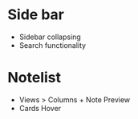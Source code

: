# Side bar
* Sidebar collapsing
* Search functionality
# Notelist
* Views > Columns + Note Preview
* Cards Hover